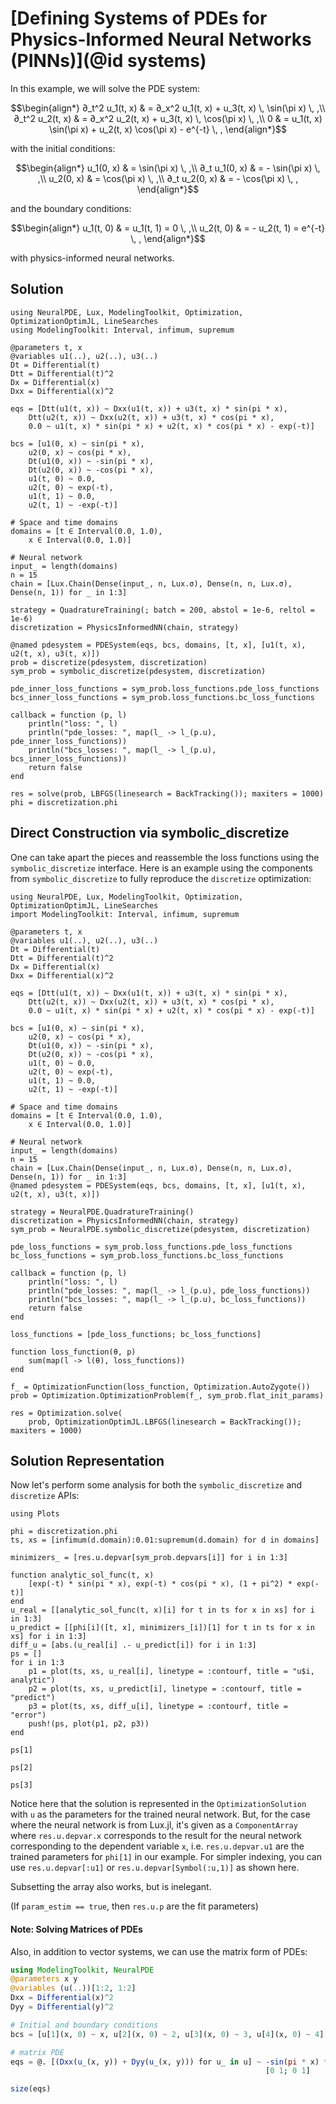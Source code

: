 # [Defining Systems of PDEs for Physics-Informed Neural Networks (PINNs)](@id systems)

In this example, we will solve the PDE system:

```math
\begin{align*}
∂_t^2 u_1(t, x) & = ∂_x^2 u_1(t, x) + u_3(t, x) \, \sin(\pi x) \, ,\\
∂_t^2 u_2(t, x) & = ∂_x^2 u_2(t, x) + u_3(t, x) \, \cos(\pi x) \, ,\\
0 & = u_1(t, x) \sin(\pi x) + u_2(t, x) \cos(\pi x) - e^{-t} \, ,
\end{align*}
```

with the initial conditions:

```math
\begin{align*}
u_1(0, x) & = \sin(\pi x) \, ,\\
∂_t u_1(0, x) & = - \sin(\pi x) \, ,\\
u_2(0, x) & = \cos(\pi x) \, ,\\
∂_t u_2(0, x) & = - \cos(\pi x) \, ,
\end{align*}
```

and the boundary conditions:

```math
\begin{align*}
u_1(t, 0) & = u_1(t, 1) = 0 \, ,\\
u_2(t, 0) & = - u_2(t, 1) = e^{-t} \, ,
\end{align*}
```

with physics-informed neural networks.

## Solution

```@example system
using NeuralPDE, Lux, ModelingToolkit, Optimization, OptimizationOptimJL, LineSearches
using ModelingToolkit: Interval, infimum, supremum

@parameters t, x
@variables u1(..), u2(..), u3(..)
Dt = Differential(t)
Dtt = Differential(t)^2
Dx = Differential(x)
Dxx = Differential(x)^2

eqs = [Dtt(u1(t, x)) ~ Dxx(u1(t, x)) + u3(t, x) * sin(pi * x),
    Dtt(u2(t, x)) ~ Dxx(u2(t, x)) + u3(t, x) * cos(pi * x),
    0.0 ~ u1(t, x) * sin(pi * x) + u2(t, x) * cos(pi * x) - exp(-t)]

bcs = [u1(0, x) ~ sin(pi * x),
    u2(0, x) ~ cos(pi * x),
    Dt(u1(0, x)) ~ -sin(pi * x),
    Dt(u2(0, x)) ~ -cos(pi * x),
    u1(t, 0) ~ 0.0,
    u2(t, 0) ~ exp(-t),
    u1(t, 1) ~ 0.0,
    u2(t, 1) ~ -exp(-t)]

# Space and time domains
domains = [t ∈ Interval(0.0, 1.0),
    x ∈ Interval(0.0, 1.0)]

# Neural network
input_ = length(domains)
n = 15
chain = [Lux.Chain(Dense(input_, n, Lux.σ), Dense(n, n, Lux.σ), Dense(n, 1)) for _ in 1:3]

strategy = QuadratureTraining(; batch = 200, abstol = 1e-6, reltol = 1e-6)
discretization = PhysicsInformedNN(chain, strategy)

@named pdesystem = PDESystem(eqs, bcs, domains, [t, x], [u1(t, x), u2(t, x), u3(t, x)])
prob = discretize(pdesystem, discretization)
sym_prob = symbolic_discretize(pdesystem, discretization)

pde_inner_loss_functions = sym_prob.loss_functions.pde_loss_functions
bcs_inner_loss_functions = sym_prob.loss_functions.bc_loss_functions

callback = function (p, l)
    println("loss: ", l)
    println("pde_losses: ", map(l_ -> l_(p.u), pde_inner_loss_functions))
    println("bcs_losses: ", map(l_ -> l_(p.u), bcs_inner_loss_functions))
    return false
end

res = solve(prob, LBFGS(linesearch = BackTracking()); maxiters = 1000)
phi = discretization.phi
```

## Direct Construction via symbolic_discretize

One can take apart the pieces and reassemble the loss functions using the `symbolic_discretize`
interface. Here is an example using the components from `symbolic_discretize` to fully
reproduce the `discretize` optimization:

```@example system
using NeuralPDE, Lux, ModelingToolkit, Optimization, OptimizationOptimJL, LineSearches
import ModelingToolkit: Interval, infimum, supremum

@parameters t, x
@variables u1(..), u2(..), u3(..)
Dt = Differential(t)
Dtt = Differential(t)^2
Dx = Differential(x)
Dxx = Differential(x)^2

eqs = [Dtt(u1(t, x)) ~ Dxx(u1(t, x)) + u3(t, x) * sin(pi * x),
    Dtt(u2(t, x)) ~ Dxx(u2(t, x)) + u3(t, x) * cos(pi * x),
    0.0 ~ u1(t, x) * sin(pi * x) + u2(t, x) * cos(pi * x) - exp(-t)]

bcs = [u1(0, x) ~ sin(pi * x),
    u2(0, x) ~ cos(pi * x),
    Dt(u1(0, x)) ~ -sin(pi * x),
    Dt(u2(0, x)) ~ -cos(pi * x),
    u1(t, 0) ~ 0.0,
    u2(t, 0) ~ exp(-t),
    u1(t, 1) ~ 0.0,
    u2(t, 1) ~ -exp(-t)]

# Space and time domains
domains = [t ∈ Interval(0.0, 1.0),
    x ∈ Interval(0.0, 1.0)]

# Neural network
input_ = length(domains)
n = 15
chain = [Lux.Chain(Dense(input_, n, Lux.σ), Dense(n, n, Lux.σ), Dense(n, 1)) for _ in 1:3]
@named pdesystem = PDESystem(eqs, bcs, domains, [t, x], [u1(t, x), u2(t, x), u3(t, x)])

strategy = NeuralPDE.QuadratureTraining()
discretization = PhysicsInformedNN(chain, strategy)
sym_prob = NeuralPDE.symbolic_discretize(pdesystem, discretization)

pde_loss_functions = sym_prob.loss_functions.pde_loss_functions
bc_loss_functions = sym_prob.loss_functions.bc_loss_functions

callback = function (p, l)
    println("loss: ", l)
    println("pde_losses: ", map(l_ -> l_(p.u), pde_loss_functions))
    println("bcs_losses: ", map(l_ -> l_(p.u), bc_loss_functions))
    return false
end

loss_functions = [pde_loss_functions; bc_loss_functions]

function loss_function(θ, p)
    sum(map(l -> l(θ), loss_functions))
end

f_ = OptimizationFunction(loss_function, Optimization.AutoZygote())
prob = Optimization.OptimizationProblem(f_, sym_prob.flat_init_params)

res = Optimization.solve(
    prob, OptimizationOptimJL.LBFGS(linesearch = BackTracking()); maxiters = 1000)
```

## Solution Representation

Now let's perform some analysis for both the `symbolic_discretize` and `discretize` APIs:

```@example system
using Plots

phi = discretization.phi
ts, xs = [infimum(d.domain):0.01:supremum(d.domain) for d in domains]

minimizers_ = [res.u.depvar[sym_prob.depvars[i]] for i in 1:3]

function analytic_sol_func(t, x)
    [exp(-t) * sin(pi * x), exp(-t) * cos(pi * x), (1 + pi^2) * exp(-t)]
end
u_real = [[analytic_sol_func(t, x)[i] for t in ts for x in xs] for i in 1:3]
u_predict = [[phi[i]([t, x], minimizers_[i])[1] for t in ts for x in xs] for i in 1:3]
diff_u = [abs.(u_real[i] .- u_predict[i]) for i in 1:3]
ps = []
for i in 1:3
    p1 = plot(ts, xs, u_real[i], linetype = :contourf, title = "u$i, analytic")
    p2 = plot(ts, xs, u_predict[i], linetype = :contourf, title = "predict")
    p3 = plot(ts, xs, diff_u[i], linetype = :contourf, title = "error")
    push!(ps, plot(p1, p2, p3))
end
```

```@example system
ps[1]
```

```@example system
ps[2]
```

```@example system
ps[3]
```

Notice here that the solution is represented in the `OptimizationSolution` with `u` as
the parameters for the trained neural network. But, for the case where the neural network
is from Lux.jl, it's given as a `ComponentArray` where `res.u.depvar.x` corresponds to the result
for the neural network corresponding to the dependent variable `x`, i.e. `res.u.depvar.u1`
are the trained parameters for `phi[1]` in our example. For simpler indexing, you can use
`res.u.depvar[:u1]` or `res.u.depvar[Symbol(:u,1)]` as shown here.

Subsetting the array also works, but is inelegant.

(If `param_estim == true`, then `res.u.p` are the fit parameters)

#### Note: Solving Matrices of PDEs

Also, in addition to vector systems, we can use the matrix form of PDEs:

```julia
using ModelingToolkit, NeuralPDE
@parameters x y
@variables (u(..))[1:2, 1:2]
Dxx = Differential(x)^2
Dyy = Differential(y)^2

# Initial and boundary conditions
bcs = [u[1](x, 0) ~ x, u[2](x, 0) ~ 2, u[3](x, 0) ~ 3, u[4](x, 0) ~ 4]

# matrix PDE
eqs = @. [(Dxx(u_(x, y)) + Dyy(u_(x, y))) for u_ in u] ~ -sin(pi * x) * sin(pi * y) *
                                                         [0 1; 0 1]

size(eqs)
```
